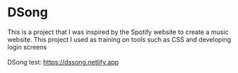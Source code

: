# DSong
This is a project that I was inspired by the Spotify website to create a music website. This project I used as training on tools such as CSS and developing login screens
<br />
<br />
DSong test: https://dssong.netlify.app
